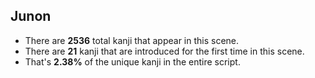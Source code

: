 Junon
---
* There are **2536** total kanji that appear in this scene.
* There are **21** kanji that are introduced for the first time in this scene.
* That's **2.38%** of the unique kanji in the entire script.